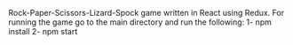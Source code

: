 Rock-Paper-Scissors-Lizard-Spock game written in React using Redux.
For running the game go to the main directory and run the following:
1- npm install
2- npm start